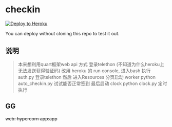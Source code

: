 # checkin

[![Deploy to Heroku](https://www.herokucdn.com/deploy/button.png)](https://heroku.com/deploy?template=https://github.com/amber6hua/checkin.git)

You can deploy without cloning this repo to test it out.

## 说明
> 本来想利用quart框架web api 方式 登录telethon (不知道为什么heroku上无法发送获得验证码)
> 改用 heroku 的 run console, 进入bash 执行 auth.py 登录telethon
> 然后 进入Resources 分页启动 worker python auto_checkin.py 试试能否正常签到
> 最后启动 clock python clock.py 定时执行

## GG
~~web: hypercorn app:app~~